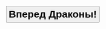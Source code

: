 <head>
    <meta charset="UTF-8">
    <title>Вперед Драконы</title>
    <style>
        .container {position: absolute; top: 0; right: 0; bottom: 0; left: 0;}
        .button {
            position: absolute;
            left: 50%;
            top: 50%;
            transform: translate(-50%, -50%);
            font-weight: bold;
            font-size: 20pt;
            padding: 5px;
        }
        .hidden {display: none;}
    </style>
    <script src="./NoSleep.min.js"></script>
</head>
<body>
    <div class="container">
        <input type="button" class="button" value="Вперед Драконы!"/>
    </div>
    <script>
      const DELAY = 500; //ms
      const noSleep = new NoSleep();
      const bodyEl = document.querySelector('.container');

      let wakeLockEnabled = false;
      let currentColor = 1;
      let to = null;

      function toggleColor(){
        if (currentColor){
            document.body.style.backgroundColor = "red";
            bodyEl.style.backgroundColor = "red";
        } else {
            document.body.style.backgroundColor = "white";
            bodyEl.style.backgroundColor = "white";
        }
        currentColor = !currentColor;
      }

      function openFullscreen() {
        if (bodyEl.requestFullscreen) {
            bodyEl.requestFullscreen();
        } else if (bodyEl.webkitRequestFullscreen) { /* Safari */
            bodyEl.webkitRequestFullscreen();
        } else if (bodyEl.msRequestFullscreen) { /* IE11 */
            bodyEl.msRequestFullscreen();
        }
      }

      function closeFullscreen() {
        if (document.exitFullscreen) {
            document.exitFullscreen();
        } else if (document.webkitExitFullscreen) { /* Safari */
            document.webkitExitFullscreen();
        } else if (document.msExitFullscreen) { /* IE11 */
            document.msExitFullscreen();
        }
      }

      function toggleWakeLock(e) {
        e.stopPropagation();
        if (!wakeLockEnabled) {
          noSleep.enable(); // keep the screen on!
          wakeLockEnabled = true;
          toggleEl.value = "";
          toggleEl.classList.add("hidden");
          to = window.setInterval(toggleColor, DELAY);
          openFullscreen();
        } else {
          noSleep.disable(); // let the screen turn off.
          wakeLockEnabled = false;
          toggleEl.value = "Вперед Драконы";
          toggleEl.classList.remove("hidden");
          window.clearInterval(to);
          closeFullscreen();
        }
      }

      var toggleEl = document.querySelector(".button");
      toggleEl.addEventListener('click', toggleWakeLock, false);
      bodyEl.addEventListener('click', toggleWakeLock, false);
    </script>
</body>
</html>
